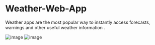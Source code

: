 
# Weather-Web-App
Weather apps are the most popular way to instantly access forecasts, warnings and other useful weather information .

![image](https://user-images.githubusercontent.com/85698826/216816136-4e0794cb-9db1-4db4-ab0a-6d70b3732958.png)
![image](https://user-images.githubusercontent.com/85698826/216816192-96ec7bd5-1547-4162-86e1-879a1a2fcc8c.png)
